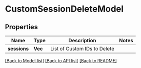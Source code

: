 # CustomSessionDeleteModel

## Properties

Name | Type | Description | Notes
------------ | ------------- | ------------- | -------------
**sessions** | **Vec<String>** | List of Custom IDs to Delete | 

[[Back to Model list]](../README.md#documentation-for-models) [[Back to API list]](../README.md#documentation-for-api-endpoints) [[Back to README]](../README.md)


